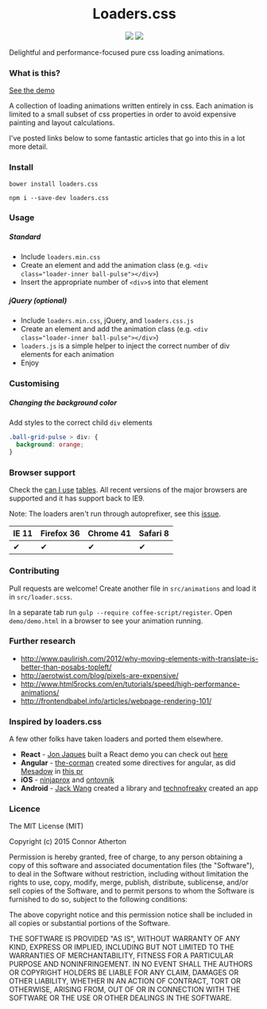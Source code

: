<h1 align="center">Loaders.css</h1>

<p align="center">
  <img src="https://img.shields.io/npm/v/loaders.css.svg?style=flat-square">
  <img src="https://img.shields.io/bower/v/loaders.css.svg?style=flat-square">
</p>

Delightful and performance-focused pure css loading animations.

### What is this?

[See the demo](http://connoratherton.com/loaders)

A collection of loading animations written entirely in css.
Each animation is limited to a small subset of css properties in order
to avoid expensive painting and layout calculations.

I've posted links below to some fantastic articles that go into this
in a lot more detail.

### Install

```
bower install loaders.css
```

```
npm i --save-dev loaders.css
```

### Usage

##### Standard
- Include `loaders.min.css`
- Create an element and add the animation class (e.g. `<div class="loader-inner ball-pulse"></div>`)
- Insert the appropriate number of `<div>`s into that element

##### jQuery (optional)
- Include `loaders.min.css`, jQuery, and `loaders.css.js`
- Create an element and add the animation class (e.g. `<div class="loader-inner ball-pulse"></div>`)
- `loaders.js` is a simple helper to inject the correct number of div elements for each animation
- Enjoy

### Customising

##### Changing the background color

Add styles to the correct child `div` elements

``` css
.ball-grid-pulse > div: {
  background: orange;
}
```

### Browser support

Check the [can I use](http://caniuse.com/#search=css-animation) [tables](http://caniuse.com/#search=css-transform).
All recent versions of the major browsers are supported and it has support back to IE9.

Note: The loaders aren't run through autoprefixer, see this [issue](https://github.com/ConnorAtherton/loaders.css/issues/18).

IE 11  | Firefox 36 | Chrome 41 | Safari 8
------ | ---------- | --------- | --------
✔ | ✔ | ✔ | ✔

### Contributing

Pull requests are welcome! Create another file in `src/animations`
and load it in `src/loader.scss`.

In a separate tab run `gulp --require coffee-script/register`. Open `demo/demo.html`
in a browser to see your animation running.

### Further research

- http://www.paulirish.com/2012/why-moving-elements-with-translate-is-better-than-posabs-topleft/
- http://aerotwist.com/blog/pixels-are-expensive/
- http://www.html5rocks.com/en/tutorials/speed/high-performance-animations/
- http://frontendbabel.info/articles/webpage-rendering-101/

### Inspired by loaders.css

A few other folks have taken loaders and ported them elsewhere.

- **React** - [Jon Jaques](https://github.com/jonjaques) built a React demo you can check out [here](https://github.com/jonjaques/react-loaders)
- **Angular** - [the-corman](https://github.com/the-cormoran/angular-loaders) created some directives for angular, as did [Mesadow](https://github.com/Masadow) in [this pr](https://github.com/ConnorAtherton/loaders.css/pull/50)
- **iOS** - [ninjaprox](https://github.com/ninjaprox/NVActivityIndicatorView) and [ontovnik](https://github.com/gontovnik/DGActivityIndicatorView)
- **Android** - [Jack Wang](https://github.com/81813780/AVLoadingIndicatorView) created a library and [technofreaky](https://github.com/technofreaky/Loaders.CSS-Android-App) created an app

### Licence

The MIT License (MIT)

Copyright (c) 2015 Connor Atherton

Permission is hereby granted, free of charge, to any person obtaining a copy
of this software and associated documentation files (the "Software"), to deal
in the Software without restriction, including without limitation the rights
to use, copy, modify, merge, publish, distribute, sublicense, and/or sell
copies of the Software, and to permit persons to whom the Software is
furnished to do so, subject to the following conditions:

The above copyright notice and this permission notice shall be included in all
copies or substantial portions of the Software.

THE SOFTWARE IS PROVIDED "AS IS", WITHOUT WARRANTY OF ANY KIND, EXPRESS OR
IMPLIED, INCLUDING BUT NOT LIMITED TO THE WARRANTIES OF MERCHANTABILITY,
FITNESS FOR A PARTICULAR PURPOSE AND NONINFRINGEMENT. IN NO EVENT SHALL THE
AUTHORS OR COPYRIGHT HOLDERS BE LIABLE FOR ANY CLAIM, DAMAGES OR OTHER
LIABILITY, WHETHER IN AN ACTION OF CONTRACT, TORT OR OTHERWISE, ARISING FROM,
OUT OF OR IN CONNECTION WITH THE SOFTWARE OR THE USE OR OTHER DEALINGS IN THE
SOFTWARE.
